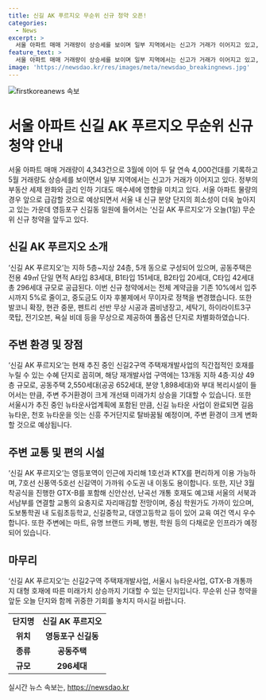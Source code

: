 ```yaml
---
title: 신길 AK 푸르지오 무순위 신규 청약 오픈!
categories:
  - News
excerpt: >
  서울 아파트 매매 거래량이 상승세를 보이며 일부 지역에서는 신고가 거래가 이어지고 있고, 부동산 세제 완화와 금리 인하 기대도 매수세에 영향을 미친다. 신길 AK 푸르지오는 입주 전까지 추가 부담 없는 입주 정책과 풀옵션으로 차별화를 꾀하며, 서울시가 추진 중인 신길2구역 주택재개발사업과 뉴타운사업의 수혜를 누릴 수 있는 단지로 관심을 끌고 있다. 영등포 일대는 미래 첨단 융복합 산업 공간으로 재편되고 주거환경이 개선되며 교통 편의성도 뛰어나다. 신길 AK 푸르지오는 미래가치 상승을 기대할 수 있는 단지로 평가받고 있다.
feature_text: >
  서울 아파트 매매 거래량이 상승세를 보이며 일부 지역에서는 신고가 거래가 이어지고 있고, 부동산 세제 완화와 금리 인하 기대도 매수세에 영향을 미친다. 신길 AK 푸르지오는 입주 전까지 추가 부담 없는 입주 정책과 풀옵션으로 차별화를 꾀하며, 서울시가 추진 중인 신길2구역 주택재개발사업과 뉴타운사업의 수혜를 누릴 수 있는 단지로 관심을 끌고 있다. 영등포 일대는 미래 첨단 융복합 산업 공간으로 재편되고 주거환경이 개선되며 교통 편의성도 뛰어나다. 신길 AK 푸르지오는 미래가치 상승을 기대할 수 있는 단지로 평가받고 있다.
image: 'https://newsdao.kr/res/images/meta/newsdao_breakingnews.jpg'
---
```


<p><img src="https://newsdao.kr/res/images/meta/newsdao_breakingnews.jpg" alt="firstkoreanews 속보" /></p>

<h1>서울 아파트 신길 AK 푸르지오 무순위 신규 청약 안내</h1>

<p data-ke-size="size16">서울 아파트 매매 거래량이 4,343건으로 3월에 이어 두 달 연속 4,000건대를 기록하고 5월 거래량도 상승세를 보이면서 일부 지역에서는 신고가 거래가 이어지고 있다. 정부의 부동산 세제 완화와 금리 인하 기대도 매수세에 영향을 미치고 있다. 서울 아파트 물량의 경우 앞으로 급감할 것으로 예상되면서 서울 내 신규 분양 단지의 희소성이 더욱 높아지고 있는 가운데 영등포구 신길동 일원에 들어서는 ‘신길 AK 푸르지오’가 오늘(1일) 무순위 신규 청약을 앞두고 있다.</p>

<h2 data-ke-size="size26">신길 AK 푸르지오 소개</h2>

<p data-ke-size="size16">‘신길 AK 푸르지오’는 지하 5층~지상 24층, 5개 동으로 구성되어 있으며, 공동주택은 전용 49㎡ 단일 면적 A타입 83세대, B1타입 151세대, B2타입 20세대, C타입 42세대 총 296세대 규모로 공급된다. 이번 신규 청약에서는 전체 계약금을 기존 10%에서 입주 시까지 5%로 줄이고, 중도금도 이자 후불제에서 무이자로 정책을 변경했습니다. 또한 발코니 확장, 현관 중문, 펜트리 선반 무상 시공과 콤비냉장고, 세탁기, 하이라이트3구 쿡탑, 전기오븐, 욕실 비데 등을 무상으로 제공하여 풀옵션 단지로 차별화하였습니다.</p>

<h2 data-ke-size="size26">주변 환경 및 장점</h2>

<p data-ke-size="size16">‘신길 AK 푸르지오’는 현재 추진 중인 신길2구역 주택재개발사업의 직간접적인 호재를 누릴 수 있는 수혜 단지로 꼽히며, 해당 재개발사업 구역에는 13개동 지하 4층·지상 49층 규모로, 공동주택 2,550세대(공공 652세대, 분양 1,898세대)와 부대 복리시설이 들어서는 만큼, 주변 주거환경이 크게 개선돼 미래가치 상승을 기대할 수 있습니다. 또한 서울시가 추진 중인 뉴타운사업계획에 포함된 만큼, 신길 뉴타운 사업이 완료되면 길음 뉴타운, 천호 뉴타운을 잇는 신흥 주거단지로 탈바꿈될 예정이며, 주변 환경이 크게 변화할 것으로 예상됩니다.</p>

<h2 data-ke-size="size26">주변 교통 및 편의 시설</h2>

<p data-ke-size="size16">‘신길 AK 푸르지오’는 영등포역이 인근에 자리해 1호선과 KTX를 편리하게 이용 가능하며, 7호선 신풍역·5호선 신길역이 가까워 수도권 내 이동도 용이합니다. 또한, 지난 3월 착공식을 진행한 GTX-B를 포함해 신안산선, 난곡선 개통 호재도 예고돼 서울의 서북과 서남부를 연결할 교통의 요충지로 자리매김할 전망이며, 중심 학원가도 가까이 있으며, 도보통학권 내 도림초등학교, 신길중학교, 대영고등학교 등이 있어 교육 여건 역시 우수합니다. 또한 주변에는 마트, 유명 브랜드 카페, 병원, 학원 등의 다채로운 인프라가 예정되어 있습니다.</p>

<h2 data-ke-size="size26">마무리</h2>

<p data-ke-size="size16">‘신길 AK 푸르지오’는 신길2구역 주택재개발사업, 서울시 뉴타운사업, GTX-B 개통까지 대형 호재에 따른 미래가치 상승까지 기대할 수 있는 단지입니다. 무순위 신규 청약을 앞둔 오늘 단지와 함께 귀중한 기회를 놓치지 마시길 바랍니다.</p>

<table>
  <tbody>
    <tr>
      <td style="text-align: center; height: 17px;"><b>단지명</b></td>
      <td style="text-align: center; height: 17px;"><b>신길 AK 푸르지오</b></td>
    </tr>
    <tr>
      <td style="text-align: center; height: 17px;"><b>위치</b></td>
      <td style="text-align: center; height: 17px;"><b>영등포구 신길동</b></td>
    </tr>
    <tr>
      <td style="text-align: center; height: 17px;"><b>종류</b></td>
      <td style="text-align: center; height: 17px;"><b>공동주택</b></td>
    </tr>
    <tr>
      <td style="text-align: center; height: 17px;"><b>규모</b></td>
      <td style="text-align: center; height: 17px;"><b>296세대</b></td>
    </tr>
  </tbody>
</table>
실시간 뉴스 속보는, <a href="https://newsdao.kr" rel="dofollow">https://newsdao.kr</a>


